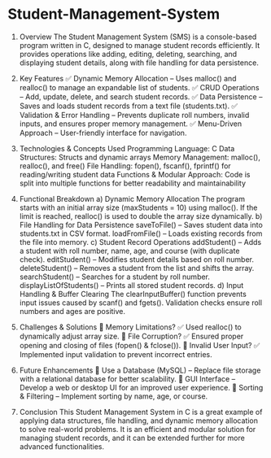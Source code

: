 # Student-Management-System
1. Overview
The Student Management System (SMS) is a console-based program written in C, designed to manage student records efficiently. It provides operations like adding, editing, deleting, searching, and displaying student details, along with file handling for data persistence.

2. Key Features
✅ Dynamic Memory Allocation – Uses malloc() and realloc() to manage an expandable list of students.
✅ CRUD Operations – Add, update, delete, and search student records.
✅ Data Persistence – Saves and loads student records from a text file (students.txt).
✅ Validation & Error Handling – Prevents duplicate roll numbers, invalid inputs, and ensures proper memory management.
✅ Menu-Driven Approach – User-friendly interface for navigation.

3. Technologies & Concepts Used
Programming Language: C
Data Structures: Structs and dynamic arrays
Memory Management: malloc(), realloc(), and free()
File Handling: fopen(), fscanf(), fprintf() for reading/writing student data
Functions & Modular Approach: Code is split into multiple functions for better readability and maintainability
4. Functional Breakdown
a) Dynamic Memory Allocation
The program starts with an initial array size (maxStudents = 10) using malloc().
If the limit is reached, realloc() is used to double the array size dynamically.
b) File Handling for Data Persistence
saveToFile() – Saves student data into students.txt in CSV format.
loadFromFile() – Loads existing records from the file into memory.
c) Student Record Operations
addStudent() – Adds a student with roll number, name, age, and course (with duplicate check).
editStudent() – Modifies student details based on roll number.
deleteStudent() – Removes a student from the list and shifts the array.
searchStudent() – Searches for a student by roll number.
displayListOfStudents() – Prints all stored student records.
d) Input Handling & Buffer Clearing
The clearInputBuffer() function prevents input issues caused by scanf() and fgets().
Validation checks ensure roll numbers and ages are positive.
5. Challenges & Solutions
🔴 Memory Limitations? ✅ Used realloc() to dynamically adjust array size.
🔴 File Corruption? ✅ Ensured proper opening and closing of files (fopen() & fclose()).
🔴 Invalid User Input? ✅ Implemented input validation to prevent incorrect entries.

6. Future Enhancements
🚀 Use a Database (MySQL) – Replace file storage with a relational database for better scalability.
🚀 GUI Interface – Develop a web or desktop UI for an improved user experience.
🚀 Sorting & Filtering – Implement sorting by name, age, or course.

7. Conclusion
This Student Management System in C is a great example of applying data structures, file handling, and dynamic memory allocation to solve real-world problems. It is an efficient and modular solution for managing student records, and it can be extended further for more advanced functionalities.
